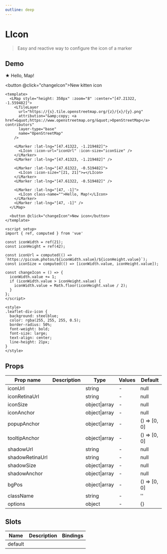 ```yaml
---
outline: deep
---
```


# LIcon

> Easy and reactive way to configure the icon of a marker

## Demo

<script setup>
import L from "leaflet";
import "leaflet/dist/leaflet.css";
import { LMap, LTileLayer, LMarker, LIcon } from '@vue-leaflet/vue-leaflet';
import { ref, computed } from 'vue'

const iconWidth = ref(21);
const iconHeight = ref(42);

const iconUrl = computed(() => `https://picsum.photos/${iconWidth.value}/${iconHeight.value}`);
const iconSize = computed(() => [iconWidth.value, iconHeight.value]);

const changeIcon = () => {
  iconWidth.value += 1;
  if (iconWidth.value > iconHeight.value) {
    iconWidth.value = Math.floor(iconHeight.value / 2);
  }
};
</script>

<LMap style="height: 350px" :zoom="8" :center="[47.21322, -1.559482]">
  <LTileLayer
    url="https://{s}.tile.openstreetmap.org/{z}/{x}/{y}.png"
    attribution="&amp;copy; <a href=&quot;https://www.openstreetmap.org/&quot;>OpenStreetMap</a> contributors"
    layer-type="base"
    name="OpenStreetMap"
  />

  <LMarker :lat-lng="[47.41322, -1.219482]">
    <LIcon :icon-url="iconUrl" :icon-size="iconSize" />
  </LMarker>
  <LMarker :lat-lng="[47.41323, -1.219482]" />

  <LMarker :lat-lng="[47.61322, -0.519482]">
    <LIcon :icon-size="[21, 21]">★</LIcon>
  </LMarker>
  <LMarker :lat-lng="[47.61322, -0.519482]" />

  <LMarker :lat-lng="[47, -1]">
    <LIcon class-name="">Hello, Map!</LIcon>
  </LMarker>
  <LMarker :lat-lng="[47, -1]" />
</LMap>

<button @click="changeIcon">New kitten icon</button>

<style>
.leaflet-div-icon {
  background: steelblue;
  color: rgba(255, 255, 255, 0.5);
  border-radius: 50%;
  font-weight: bold;
  font-size: large;
  text-align: center;
  line-height: 21px;
}
</style>

```vue
<template>
  <LMap style="height: 350px" :zoom="8" :center="[47.21322, -1.559482]">
    <LTileLayer
      url="https://{s}.tile.openstreetmap.org/{z}/{x}/{y}.png"
      attribution="&amp;copy; <a href=&quot;https://www.openstreetmap.org/&quot;>OpenStreetMap</a> contributors"
      layer-type="base"
      name="OpenStreetMap"
    />

    <LMarker :lat-lng="[47.41322, -1.219482]">
      <LIcon :icon-url="iconUrl" :icon-size="iconSize" />
    </LMarker>
    <LMarker :lat-lng="[47.41323, -1.219482]" />

    <LMarker :lat-lng="[47.61322, -0.519482]">
      <LIcon :icon-size="[21, 21]">★</LIcon>
    </LMarker>
    <LMarker :lat-lng="[47.61322, -0.519482]" />

    <LMarker :lat-lng="[47, -1]">
      <LIcon class-name="">Hello, Map!</LIcon>
    </LMarker>
    <LMarker :lat-lng="[47, -1]" />
  </LMap>

  <button @click="changeIcon">New icon</button>
</template>

<script setup>
import { ref, computed } from 'vue'

const iconWidth = ref(21);
const iconHeight = ref(42);

const iconUrl = computed(() => `https://picsum.photos/${iconWidth.value}/${iconHeight.value}`);
const iconSize = computed(() => [iconWidth.value, iconHeight.value]);

const changeIcon = () => {
  iconWidth.value += 1;
  if (iconWidth.value > iconHeight.value) {
    iconWidth.value = Math.floor(iconHeight.value / 2);
  }
};
</script>

<style>
.leaflet-div-icon {
  background: steelblue;
  color: rgba(255, 255, 255, 0.5);
  border-radius: 50%;
  font-weight: bold;
  font-size: large;
  text-align: center;
  line-height: 21px;
}
</style>
```

## Props

| Prop name       | Description | Type          | Values | Default      |
| --------------- | ----------- | ------------- | ------ | ------------ |
| iconUrl         |             | string        | -      | null         |
| iconRetinaUrl   |             | string        | -      | null         |
| iconSize        |             | object\|array | -      | null         |
| iconAnchor      |             | object\|array | -      | null         |
| popupAnchor     |             | object\|array | -      | () => [0, 0] |
| tooltipAnchor   |             | object\|array | -      | () => [0, 0] |
| shadowUrl       |             | string        | -      | null         |
| shadowRetinaUrl |             | string        | -      | null         |
| shadowSize      |             | object\|array | -      | null         |
| shadowAnchor    |             | object\|array | -      | null         |
| bgPos           |             | object\|array | -      | () => [0, 0] |
| className       |             | string        | -      | ''           |
| options         |             | object        | -      | {}           |

## Slots

| Name    | Description | Bindings |
| ------- | ----------- | -------- |
| default |             |          |